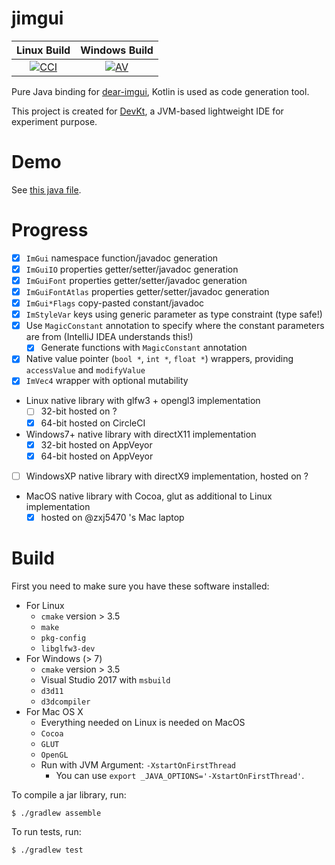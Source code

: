 # jimgui

Linux Build | Windows Build
:----------:|:-------------:
[![CCI][0]][1]|[![AV][2]][3]

  [0]: https://circleci.com/gh/ice1000/jimgui.svg?style=svg
  [1]: https://circleci.com/gh/ice1000/jimgui
  [2]: https://ci.appveyor.com/api/projects/status/le5v5lne7au0lnn2?svg=true
  [3]: https://ci.appveyor.com/project/ice1000/jimgui

Pure Java binding for [dear-imgui](https://github.com/ocornut/imgui), Kotlin is used as code generation tool.

This project is created for [DevKt](https://github.com/ice1000/dev-kt), a JVM-based lightweight IDE for experiment purpose.

# Demo

See [this java file](core/test/org/ice1000/jimgui/tests/Demo.java).

# Progress

+ [X] `ImGui` namespace function/javadoc generation
+ [X] `ImGuiIO` properties getter/setter/javadoc generation
+ [X] `ImGuiFont` properties getter/setter/javadoc generation
+ [X] `ImGuiFontAtlas` properties getter/setter/javadoc generation
+ [X] `ImGui*Flags` copy-pasted constant/javadoc
+ [X] `ImStyleVar` keys using generic parameter as type constraint (type safe!)
+ [X] Use `MagicConstant` annotation to specify where the constant parameters are from (IntelliJ IDEA understands this!)
  + [X] Generate functions with `MagicConstant` annotation
+ [X] Native value pointer (`bool *`, `int *`, `float *`) wrappers, providing `accessValue` and `modifyValue`
+ [X] `ImVec4` wrapper with optional mutability
+ Linux native library with glfw3 + opengl3 implementation
  + [ ] 32-bit hosted on ?
  + [X] 64-bit hosted on CircleCI
+ Windows7+ native library with directX11 implementation
  + [X] 32-bit hosted on AppVeyor
  + [X] 64-bit hosted on AppVeyor
+ [ ] WindowsXP native library with directX9 implementation, hosted on ?
+ MacOS native library with Cocoa, glut as additional to Linux implementation
  + [X] hosted on @zxj5470 's Mac laptop

# Build

First you need to make sure you have these software installed:

+ For Linux
	+ `cmake` version \> 3.5
	+ `make`
	+ `pkg-config`
	+ `libglfw3-dev`
+ For Windows (\> 7)
	+ `cmake` version \> 3.5
	+ Visual Studio 2017 with `msbuild`
	+ `d3d11`
	+ `d3dcompiler`
+ For Mac OS X
	+ Everything needed on Linux is needed on MacOS
	+ `Cocoa`
	+ `GLUT`
	+ `OpenGL`
	+ Run with JVM Argument: `-XstartOnFirstThread`
		+ You can use `export _JAVA_OPTIONS='-XstartOnFirstThread'`.

To compile a jar library, run:

```
$ ./gradlew assemble
```

To run tests, run:

```
$ ./gradlew test
```

